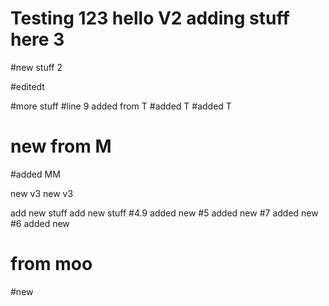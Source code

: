 # Testing 123 hello V2 adding stuff here 3

#new stuff 2


#editedt

#more stuff
#line 9 added from T
#added T
#added T
# new from M

#added MM

new v3
new v3 

add new stuff
add new stuff
#4.9 added new
#5 added new
#7 added new
#6 added new




# from moo
#new